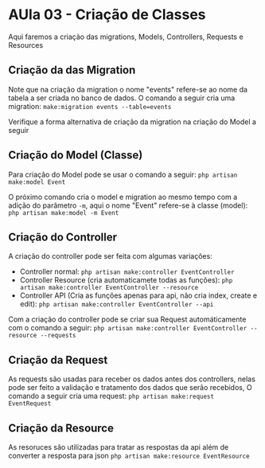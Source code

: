 # AUla 03 - Criação de Classes
Aqui faremos a criação das migrations, Models, Controllers, Requests e Resources

## Criação da das Migration
Note que na criação da migration o nome "events" refere-se ao nome da tabela
a ser criada no banco de dados.
O comando a seguir cria uma migration:
`make:migration events --table=events`

Verifique a forma alternativa de criação da migration na criação do Model a seguir

## Criação do Model (Classe)
Para criação do Model pode se usar o comando a seguir:
`php artisan make:model Event`

O próximo comando cria o model e migration ao mesmo tempo com a adição do parâmetro `-m`,
aqui o nome "Event" refere-se à classe (model):
`php artisan make:model -m Event`

## Criação do Controller
A criação do controller pode ser feita com algumas variações:
- Controller normal:
`php artisan make:controller EventController`
- Controller Resource (cria automaticamete todas as funções):
`php artisan make:controller EventController --resource`
- Controller API (Cria as funções apenas para api, não cria index, create e edit):
`php artisan make:controller EventController --api`

Com a criação do controller pode se criar sua Request automáticamente com o comando a seguir:
`php artisan make:controller EventController --resource --requests`

## Criação da Request
As requests são usadas para receber os dados antes dos controllers,
nelas pode ser feito a validação e tratamento dos dados que serão recebidos,
O comando a seguir cria uma request:
`php artisan make:request EventRequest`

## Criação da Resource
As resoruces são utilizadas para tratar as respostas da api além de converter a resposta para json
`php artisan make:resource EventResource`
